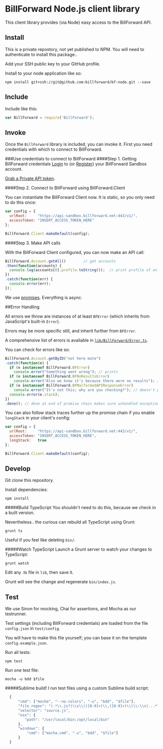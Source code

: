 BillForward Node.js client library
===================

This client library provides (via Node) easy access to the BillForward API.

Install
-------------------------
This is a private repostory, not yet published to NPM. You will need to authenticate to install this package..

Add your SSH public key to your GitHub profile.

Install to your node application like so:

```
npm install git+ssh://git@github.com:billforward/bf-node.git --save
```

Include
-------------------------
Include like this:

```js
var BillForward = require('BillForward');
```

Invoke
-------------------------
Once the `BillForward` library is included, you can invoke it. First you need credentials with which to connect to BillForward.

###Use credentials to connect to BillForward
####Step 1. Getting BillForward credentials
[Login](https://app-sandbox.billforward.net/login/#/) to (or [Register](https://app-sandbox.billforward.net/register/#/)) your BillForward Sandbox account.

[Grab a Private API token](https://app-sandbox.billforward.net/setup/#/personal/api-keys).

####Step 2. Connect to BillForward using BillForward.Client

You can instantiate the BillForward Client now. It is static, so you only need to do this once:

```js
var config = {
  urlRoot:     "https://api-sandbox.billforward.net:443/v1/",
  accessToken: "INSERT_ACCESS_TOKEN_HERE"
};

BillForward.Client.makeDefault(config);
```

####Step 3. Make API calls

With the BillForward Client configured, you can now make an API call:

```js
BillForward.Account.getAll()        // get accounts
.then(function(accounts) {
  console.log(accounts[0].profile.toString());  // print profile of an account
})
.catch(function(err) {
  console.error(err);
});
```

We use [promises](https://github.com/kriskowal/q). Everything is async.

##Error Handling

All errors we throw are instances of at least `BFError` (which inherits from JavaScript's built-in `Error`).

Errors may be more specific still, and inherit further from `BFError`.

A comprehensive list of errors is available in [`lib/BillForward/Error.ts`](https://github.com/billforward/bf-node/blob/master/lib/BillForward/Error.ts).

You can check for errors like so:

```js
BillForward.Account.getByID("not here mate")
.catch(function(e) {
  if (e instanceof BillForward.BFError)
    console.error("Something went wrong"); // prints
  if (e instanceof BillForward.BFNoResultsError)
    console.error("Also we know it's because there were no results"); // prints
  if (e instanceof BillForward.BFMalformedAPIResponseError)
    console.error("It's not this; why are you checking?"); // doesn't print
  console.error(e.stack);
})
.done(); // done at end of promise chain makes sure unhandled exceptions are thrown too
```

You can also follow stack traces further up the promise chain if you enable `longStack` in your client's config:

```js
var config = {
  urlRoot:     "https://api-sandbox.billforward.net:443/v1/",
  accessToken: "INSERT_ACCESS_TOKEN_HERE",
  longStack:   true
};

BillForward.Client.makeDefault(config);
```

Develop
-------------------------
Git clone this repository.

Install dependencies:
```
npm install
```

#####Build TypeScript
You shouldn't need to do this, because we check in a built version.

Nevertheless.. the curious can rebuild all TypeScript using Grunt:

```
grunt ts
```

Useful if you feel like deleting `bin/`.

#####Watch TypeScript
Launch a Grunt server to watch your changes to TypeScript:

```
grunt watch
```

Edit any .ts file in `lib`, then save it.

Grunt will see the change and regenerate `bin/index.js`.

Test
-------------------------
We use Sinon for mocking, Chai for assertions, and Mocha as our testrunner.

Test settings (including BillForward credentials) are loaded from the file `config.json` in `test/config`.

You will have to make this file yourself; you can base it on the template `config.example.json`.

Run all tests:

```
npm test
```

Run one test file:

```
mocha -u bdd $file
```

#####Sublime build!
I run test files using a custom Sublime build script:

```js
  {
      "cmd": ["mocha", "--no-colors", "-u", "bdd", "$file"],
      "file_regex": "(.*\\.js?)\\s\\(([0-9]+)\\,([0-9]+)\\)\\:\\s(...*?)$",
      "selector": "source.js",
      "osx": {
         "path": "/usr/local/bin:/opt/local/bin"
      },
      "windows": {
          "cmd": ["mocha.cmd", "-u", "bdd", "$file"]
      }
  }
```